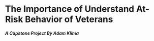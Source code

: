 # The Importance of Understand At-Risk Behavior of Veterans
#####  A Capstone Project By Adam Klima


### 
